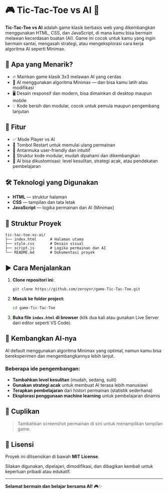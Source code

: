 # 🎮 Tic-Tac-Toe vs AI 🤖

**Tic-Tac-Toe vs AI** adalah game klasik berbasis web yang dikembangkan menggunakan HTML, CSS, dan JavaScript, di mana kamu bisa bermain melawan kecerdasan buatan (AI). Game ini cocok untuk kamu yang ingin bermain santai, mengasah strategi, atau mengeksplorasi cara kerja algoritma AI seperti Minimax.

## 🧠 Apa yang Menarik?

- 🔥 Mainkan game klasik 3x3 melawan AI yang cerdas
- 🧠 AI menggunakan algoritma Minimax — dan bisa kamu latih atau modifikasi
- 🖥️ Desain responsif dan modern, bisa dimainkan di desktop maupun mobile
- 💡 Kode bersih dan modular, cocok untuk pemula maupun pengembang lanjutan

## 🚀 Fitur

- ✅ Mode Player vs AI
- 🔁 Tombol Restart untuk memulai ulang permainan
- 🎨 Antarmuka user-friendly dan intuitif
- 🔧 Struktur kode modular, mudah dipahami dan dikembangkan
- 🧠 AI bisa dikustomisasi: level kesulitan, strategi acak, atau pendekatan pembelajaran

## 🛠️ Teknologi yang Digunakan

- **HTML** — struktur halaman
- **CSS** — tampilan dan tata letak
- **JavaScript** — logika permainan dan AI (Minimax)

## 📁 Struktur Proyek

```
tic-tac-toe-vs-ai/
├── index.html      # Halaman utama
├── style.css       # Desain visual
├── script.js       # Logika permainan dan AI
└── README.md       # Dokumentasi proyek
```

## ▶️ Cara Menjalankan

1. **Clone repositori ini:**
   ```bash
   git clone https://github.com/zeroynr/game-Tic-Tac-Toe.git
   ```

2. **Masuk ke folder project:**
   ```bash
   cd game-Tic-Tac-Toe
   ```

3. **Buka file `index.html` di browser** (klik dua kali atau gunakan Live Server dari editor seperti VS Code).

## 🧪 Kembangkan AI-nya

AI default menggunakan algoritma Minimax yang optimal, namun kamu bisa bereksperimen dan mengembangkannya lebih lanjut.

### Beberapa ide pengembangan:

- **Tambahkan level kesulitan** (mudah, sedang, sulit)
- **Gunakan strategi acak** untuk membuat AI terasa lebih manusiawi
- **Terapkan pembelajaran** dari histori permainan (statistik sederhana)
- **Eksplorasi penggunaan machine learning** untuk pembelajaran dinamis

## 📸 Cuplikan

> Tambahkan screenshot permainan di sini untuk menampilkan tampilan game.

## 📄 Lisensi

Proyek ini dilisensikan di bawah **MIT License**.

Silakan digunakan, dipelajari, dimodifikasi, dan dibagikan kembali untuk keperluan pribadi atau edukatif.

---

**Selamat bermain dan belajar bersama AI!** 🎮✨
